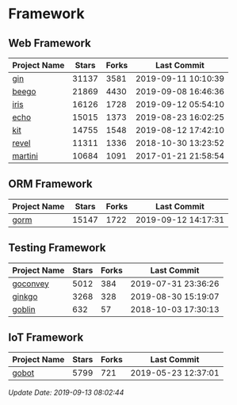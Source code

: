 # Framework

## Web Framework

| Project Name | Stars | Forks | Last Commit |
| ------------ | ----- | ----- | ----------- |
| [gin](https://github.com/gin-gonic/gin) | 31137 | 3581 | 2019-09-11 10:10:39 |
| [beego](https://github.com/astaxie/beego) | 21869 | 4430 | 2019-09-08 16:46:36 |
| [iris](https://github.com/kataras/iris) | 16126 | 1728 | 2019-09-12 05:54:10 |
| [echo](https://github.com/labstack/echo) | 15015 | 1373 | 2019-08-23 16:02:25 |
| [kit](https://github.com/go-kit/kit) | 14755 | 1548 | 2019-08-12 17:42:10 |
| [revel](https://github.com/revel/revel) | 11311 | 1336 | 2018-10-30 13:23:52 |
| [martini](https://github.com/go-martini/martini) | 10684 | 1091 | 2017-01-21 21:58:54 |

## ORM Framework

| Project Name | Stars | Forks | Last Commit |
| ------------ | ----- | ----- | ----------- |
| [gorm](https://github.com/jinzhu/gorm) | 15147 | 1722 | 2019-09-12 14:17:31 |

## Testing Framework

| Project Name | Stars | Forks | Last Commit |
| ------------ | ----- | ----- | ----------- |
| [goconvey](https://github.com/smartystreets/goconvey) | 5012 | 384 | 2019-07-31 23:36:26 |
| [ginkgo](https://github.com/onsi/ginkgo) | 3268 | 328 | 2019-08-30 15:19:07 |
| [goblin](https://github.com/franela/goblin) | 632 | 57 | 2018-10-03 17:30:13 |

## IoT Framework

| Project Name | Stars | Forks | Last Commit |
| ------------ | ----- | ----- | ----------- |
| [gobot](https://github.com/hybridgroup/gobot) | 5799 | 721 | 2019-05-23 12:37:01 |

*Update Date: 2019-09-13 08:02:44*